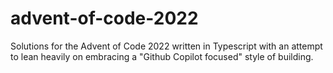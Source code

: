 # advent-of-code-2022

Solutions for the Advent of Code 2022 written in Typescript with an attempt
to lean heavily on embracing a "Github Copilot focused" style of building.
